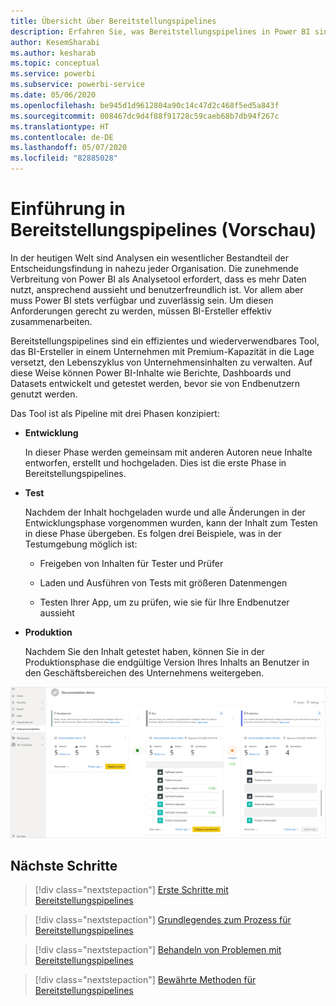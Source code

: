 ```yaml
---
title: Übersicht über Bereitstellungspipelines
description: Erfahren Sie, was Bereitstellungspipelines in Power BI sind.
author: KesemSharabi
ms.author: kesharab
ms.topic: conceptual
ms.service: powerbi
ms.subservice: powerbi-service
ms.date: 05/06/2020
ms.openlocfilehash: be945d1d9612804a90c14c47d2c468f5ed5a843f
ms.sourcegitcommit: 008467dc9d4f88f91728c59caeb68b7db94f267c
ms.translationtype: HT
ms.contentlocale: de-DE
ms.lasthandoff: 05/07/2020
ms.locfileid: "82885028"
---
```

# <a name="introduction-to-deployment-pipelines-preview"></a>Einführung in Bereitstellungspipelines (Vorschau)

In der heutigen Welt sind Analysen ein wesentlicher Bestandteil der Entscheidungsfindung in nahezu jeder Organisation. Die zunehmende Verbreitung von Power BI als Analysetool erfordert, dass es mehr Daten nutzt, ansprechend aussieht und benutzerfreundlich ist. Vor allem aber muss Power BI stets verfügbar und zuverlässig sein. Um diesen Anforderungen gerecht zu werden, müssen BI-Ersteller effektiv zusammenarbeiten.

Bereitstellungspipelines sind ein effizientes und wiederverwendbares Tool, das BI-Ersteller in einem Unternehmen mit Premium-Kapazität in die Lage versetzt, den Lebenszyklus von Unternehmensinhalten zu verwalten. Auf diese Weise können Power BI-Inhalte wie Berichte, Dashboards und Datasets entwickelt und getestet werden, bevor sie von Endbenutzern genutzt werden.

Das Tool ist als Pipeline mit drei Phasen konzipiert:

* **<a name="development"></a>Entwicklung**
    
    In dieser Phase werden gemeinsam mit anderen Autoren neue Inhalte entworfen, erstellt und hochgeladen. Dies ist die erste Phase in Bereitstellungspipelines.

* **<a name="test"></a>Test**

    Nachdem der Inhalt hochgeladen wurde und alle Änderungen in der Entwicklungsphase vorgenommen wurden, kann der Inhalt zum Testen in diese Phase übergeben. Es folgen drei Beispiele, was in der Testumgebung möglich ist:

    * Freigeben von Inhalten für Tester und Prüfer

    * Laden und Ausführen von Tests mit größeren Datenmengen

    * Testen Ihrer App, um zu prüfen, wie sie für Ihre Endbenutzer aussieht

* **<a name="production"></a>Produktion**

    Nachdem Sie den Inhalt getestet haben, können Sie in der Produktionsphase die endgültige Version Ihres Inhalts an Benutzer in den Geschäftsbereichen des Unternehmens weitergeben.

![Bereitstellungspipelines](media/deployment-pipelines-overview/deployment-pipelines.png)

## <a name="next-steps"></a>Nächste Schritte

>[!div class="nextstepaction"]
>[Erste Schritte mit Bereitstellungspipelines](deployment-pipelines-get-started.md)

>[!div class="nextstepaction"]
>[Grundlegendes zum Prozess für Bereitstellungspipelines](deployment-pipelines-process.md)

>[!div class="nextstepaction"]
>[Behandeln von Problemen mit Bereitstellungspipelines](deployment-pipelines-troubleshooting.md)

>[!div class="nextstepaction"]
>[Bewährte Methoden für Bereitstellungspipelines](deployment-pipelines-best-practices.md)